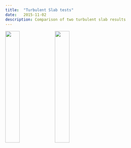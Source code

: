 ```yaml
---
title:  "Turbulent Slab tests"
date:   2015-11-02
description: Comparison of two turbulent slab results 
---
```


<img style="float: left; width: 30%; margin-right: 1%;" src="{{ site.url }}assets/images/old_slab_test.png">
<img style="float: left; width: 30%; margin-right: 1%;" src="{{ site.url }}assets/images/new_slab_test.png">

